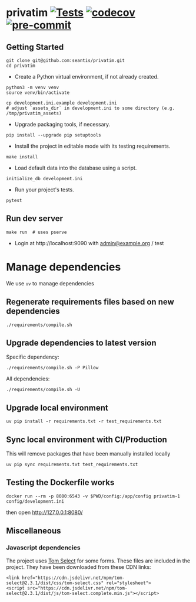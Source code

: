 privatim [![Tests](https://github.com/seantis/privatim/actions/workflows/tests.yml/badge.svg)](https://github.com/seantis/privatim/actions/workflows/tests.yml) [![codecov](https://codecov.io/gh/seantis/privatim/graph/badge.svg?token=JQHTKXDVMJ)](https://codecov.io/gh/seantis/privatim) [![pre-commit](https://img.shields.io/badge/pre--commit-enabled-brightgreen?logo=pre-commit&logoColor=white)](https://github.com/pre-commit/pre-commit)
===============

Getting Started
---------------



```
git clone git@github.com:seantis/privatim.git
cd privatim
```

- Create a Python virtual environment, if not already created.

```
python3 -m venv venv
source venv/bin/activate
```

```
cp development.ini.example development.ini
# adjust `assets_dir` in development.ini to some directory (e.g. /tmp/privatim_assets)
```

- Upgrade packaging tools, if necessary.

```
pip install --upgrade pip setuptools
```

- Install the project in editable mode with its testing requirements.

```
make install
```

- Load default data into the database using a script.

```
initialize_db development.ini
```


- Run your project's tests.

```
pytest
```

## Run dev server

```
make run  # uses pserve
```

- Login at http://localhost:9090 with admin@example.org / test


# Manage dependencies

We use `uv` to manage dependencies

## Regenerate requirements files based on new dependencies

    ./requirements/compile.sh

## Upgrade dependencies to latest version

Specific dependency:

    ./requirements/compile.sh -P Pillow

All dependencies:

    ./requirements/compile.sh -U

## Upgrade local environment

    uv pip install -r requirements.txt -r test_requirements.txt

## Sync local environment with CI/Production

This will remove packages that have been manually installed locally

    uv pip sync requirements.txt test_requirements.txt

## Testing the Dockerfile works

    docker run --rm -p 8080:6543 -v $PWD/config:/app/config privatim-1 config/development.ini

then open http://127.0.0.1:8080/


## Miscellaneous
### Javascript dependencies
The project uses [Tom Select](https://github.com/orchidjs/tom-select) for some forms.
These files are included in the project. They have been downloaded from these CDN links:

```
<link href="https://cdn.jsdelivr.net/npm/tom-select@2.3.1/dist/css/tom-select.css" rel="stylesheet">
<script src="https://cdn.jsdelivr.net/npm/tom-select@2.3.1/dist/js/tom-select.complete.min.js"></script>
```



